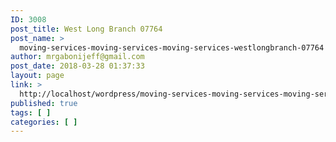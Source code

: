 ```yaml
---
ID: 3008
post_title: West Long Branch 07764
post_name: >
  moving-services-moving-services-moving-services-westlongbranch-07764
author: mrgabonijeff@gmail.com
post_date: 2018-03-28 01:37:33
layout: page
link: >
  http://localhost/wordpress/moving-services-moving-services-moving-services-westlongbranch-07764/
published: true
tags: [ ]
categories: [ ]
---
```

